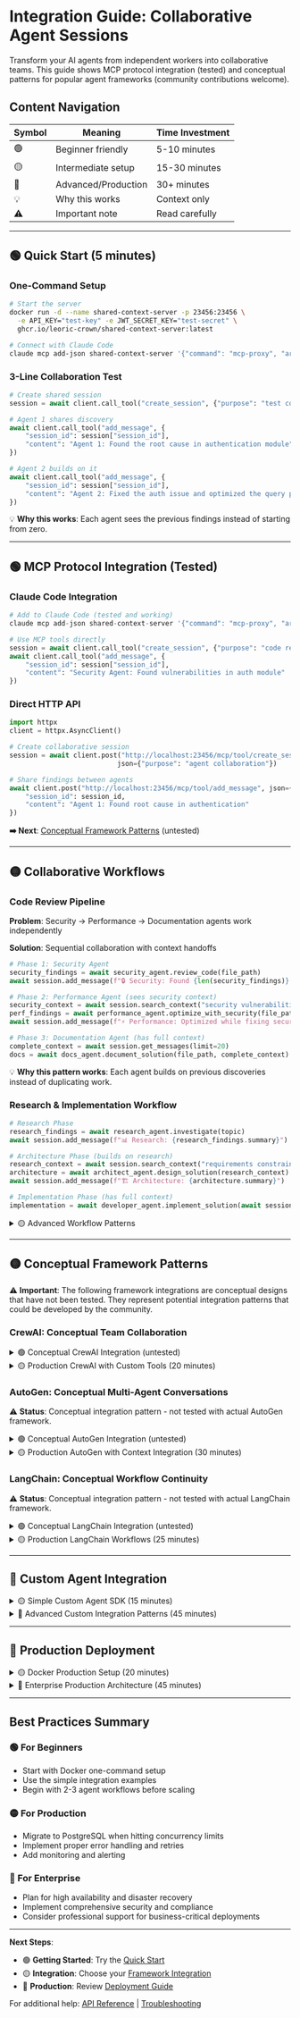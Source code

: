# Integration Guide: Collaborative Agent Sessions

Transform your AI agents from independent workers into collaborative teams. This guide shows MCP protocol integration (tested) and conceptual patterns for popular agent frameworks (community contributions welcome).

## Content Navigation

| Symbol | Meaning | Time Investment |
|--------|---------|----------------|
| 🟢 | Beginner friendly | 5-10 minutes |
| 🟡 | Intermediate setup | 15-30 minutes |
| 🔴 | Advanced/Production | 30+ minutes |
| 💡 | Why this works | Context only |
| ⚠️ | Important note | Read carefully |

---

## 🟢 Quick Start (5 minutes)

### One-Command Setup
```bash
# Start the server
docker run -d --name shared-context-server -p 23456:23456 \
  -e API_KEY="test-key" -e JWT_SECRET_KEY="test-secret" \
  ghcr.io/leoric-crown/shared-context-server:latest

# Connect with Claude Code
claude mcp add-json shared-context-server '{"command": "mcp-proxy", "args": ["--transport=streamablehttp", "http://localhost:23456/mcp/"]}'
```

### 3-Line Collaboration Test
```python
# Create shared session
session = await client.call_tool("create_session", {"purpose": "test collaboration"})

# Agent 1 shares discovery
await client.call_tool("add_message", {
    "session_id": session["session_id"],
    "content": "Agent 1: Found the root cause in authentication module"
})

# Agent 2 builds on it
await client.call_tool("add_message", {
    "session_id": session["session_id"],
    "content": "Agent 2: Fixed the auth issue and optimized the query performance"
})
```

💡 **Why this works**: Each agent sees the previous findings instead of starting from zero.

---

## 🟢 MCP Protocol Integration (Tested)

### Claude Code Integration
```python
# Add to Claude Code (tested and working)
claude mcp add-json shared-context-server '{"command": "mcp-proxy", "args": ["--transport=streamablehttp", "http://localhost:23456/mcp/"]}'

# Use MCP tools directly
session = await client.call_tool("create_session", {"purpose": "code review"})
await client.call_tool("add_message", {
    "session_id": session["session_id"],
    "content": "Security Agent: Found vulnerabilities in auth module"
})
```

### Direct HTTP API
```python
import httpx
client = httpx.AsyncClient()

# Create collaborative session
session = await client.post("http://localhost:23456/mcp/tool/create_session",
                           json={"purpose": "agent collaboration"})

# Share findings between agents
await client.post("http://localhost:23456/mcp/tool/add_message", json={
    "session_id": session_id,
    "content": "Agent 1: Found root cause in authentication"
})
```

**➡️ Next**: [Conceptual Framework Patterns](#-conceptual-framework-patterns) (untested)

---

## 🟡 Collaborative Workflows

### Code Review Pipeline
**Problem**: Security → Performance → Documentation agents work independently

**Solution**: Sequential collaboration with context handoffs

```python
# Phase 1: Security Agent
security_findings = await security_agent.review_code(file_path)
await session.add_message(f"🔒 Security: Found {len(security_findings)} issues")

# Phase 2: Performance Agent (sees security context)
security_context = await session.search_context("security vulnerabilities")
perf_findings = await performance_agent.optimize_with_security(file_path, security_context)
await session.add_message(f"⚡ Performance: Optimized while fixing security issues")

# Phase 3: Documentation Agent (has full context)
complete_context = await session.get_messages(limit=20)
docs = await docs_agent.document_solution(file_path, complete_context)
```

💡 **Why this pattern works**: Each agent builds on previous discoveries instead of duplicating work.

### Research & Implementation Workflow
```python
# Research Phase
research_findings = await research_agent.investigate(topic)
await session.add_message(f"📊 Research: {research_findings.summary}")

# Architecture Phase (builds on research)
research_context = await session.search_context("requirements constraints")
architecture = await architect_agent.design_solution(research_context)
await session.add_message(f"🏗️ Architecture: {architecture.summary}")

# Implementation Phase (has full context)
implementation = await developer_agent.implement_solution(await session.get_messages())
```

<details>
<summary>🟡 Advanced Workflow Patterns</summary>

### Parallel Specialist Collaboration
```python
# Problem analysis
analyst_results = await analyst_agent.analyze_problem(description)

# Multiple specialists work in parallel with shared context
specialists = [
    TechnicalSpecialist(session, "backend"),
    TechnicalSpecialist(session, "frontend"),
    TechnicalSpecialist(session, "database"),
    TechnicalSpecialist(session, "security")
]

# Each specialist sees others' findings as they work
for specialist in specialists:
    context = await session.get_context_for_agent(specialist.specialty)
    result = await specialist.solve_aspect(description, context)
    await session.add_message(f"✅ {specialist.specialty}: {result}")

# Integration specialist combines all solutions
integrator = IntegrationSpecialist(session)
final_solution = await integrator.combine_solutions(await session.get_messages())
```

### Clean Agent Handoffs
```python
class AgentHandoffManager:
    def __init__(self, session):
        self.session = session

    async def handoff(self, from_agent: str, to_agent: str, summary: str):
        """Clean handoff with context preservation."""
        await self.session.add_message(
            f"🔄 HANDOFF: {from_agent} → {to_agent}\n{summary}",
            metadata={"type": "handoff", "from": from_agent, "to": to_agent}
        )

    async def get_handoff_context(self, for_agent: str):
        """Get relevant context for incoming agent."""
        return await self.session.search_context(f"handoff {for_agent}")
```

</details>

---

## 🟡 Conceptual Framework Patterns

⚠️ **Important**: The following framework integrations are conceptual designs that have not been tested. They represent potential integration patterns that could be developed by the community.

### CrewAI: Conceptual Team Collaboration

<details>
<summary>🟢 Conceptual CrewAI Integration (untested)</summary>

```python
# CONCEPTUAL - NOT TESTED
from crewai import Agent, Task, Crew
from crewai.tools import tool

# This integration pattern is theoretical
# CrewAI would need to add support for external context servers
crew = Crew(
    agents=[security_agent, perf_agent, docs_agent],
    tasks=[security_task, perf_task, docs_task],
    context_server="http://localhost:23456"  # Conceptual feature
)

result = crew.kickoff()  # Would need CrewAI framework changes
```

💡 **Implementation needed**: CrewAI framework would need to add context server support. Community contributions welcome!

</details>

<details>
<summary>🟡 Production CrewAI with Custom Tools (20 minutes)</summary>

```python
class SharedContextCrewAI:
    def __init__(self, api_key: str):
        self.context_client = SharedContextClient(api_key)
        self.session_id = None

    async def setup_crew_session(self, purpose: str):
        session = await self.context_client.create_session(purpose)
        self.session_id = session["session_id"]
        return self.session_id

    @tool("Share findings with crew")
    def share_findings(self, findings: str) -> str:
        """Share discoveries with other crew members."""
        asyncio.run(self.context_client.add_message(
            session_id=self.session_id,
            content=f"💡 CREW FINDINGS: {findings}",
            visibility="public"
        ))
        return f"Shared with crew: {findings[:100]}..."

    @tool("Get crew insights")
    def get_crew_insights(self, topic: str) -> str:
        """Get relevant insights from crew members."""
        results = asyncio.run(self.context_client.search_context(
            session_id=self.session_id,
            query=topic,
            fuzzy_threshold=70.0
        ))

        if results["success"] and results["results"]:
            insights = [f"- {r['message']['content'][:150]}..."
                       for r in results["results"][:3]]
            return f"Crew insights on '{topic}':\n" + "\n".join(insights)
        return f"No crew insights found for '{topic}'"

# Create development crew with shared context
async def create_development_crew():
    shared_crew = SharedContextCrewAI(api_key="your-key")
    await shared_crew.setup_crew_session("Software feature development")

    # Agents with shared context tools
    product_manager = Agent(
        role='Product Manager',
        goal='Define requirements and coordinate with technical team',
        tools=[shared_crew.share_findings, shared_crew.get_crew_insights],
        allow_delegation=True
    )

    tech_lead = Agent(
        role='Technical Lead',
        goal='Design architecture based on requirements',
        tools=[shared_crew.share_findings, shared_crew.get_crew_insights],
        allow_delegation=True
    )

    # Tasks that build on each other through shared context
    requirements_task = Task(
        description="""
        Define requirements for authentication feature:
        1. Use get_crew_insights to check existing features
        2. Define detailed requirements
        3. Use share_findings to document for technical team
        """,
        agent=product_manager
    )

    architecture_task = Task(
        description="""
        Design technical architecture:
        1. Use get_crew_insights('requirements') to get PM's analysis
        2. Design system architecture
        3. Use share_findings to document for implementation
        """,
        agent=tech_lead
    )

    crew = Crew(
        agents=[product_manager, tech_lead],
        tasks=[requirements_task, architecture_task],
        process="sequential"  # Each task builds on previous
    )

    return crew.kickoff()
```

</details>

### AutoGen: Conceptual Multi-Agent Conversations

⚠️ **Status**: Conceptual integration pattern - not tested with actual AutoGen framework.

<details>
<summary>🟢 Conceptual AutoGen Integration (untested)</summary>

```python
# CONCEPTUAL - NOT TESTED
import autogen
from autogen import ConversableAgent, GroupChat

# This integration pattern is theoretical
# AutoGen would need to add context server support
session_id = context_server.create_session("research_collaboration")

researcher = ConversableAgent(
    name="Researcher",
    system_message="Research specialist. Always check shared context before starting work.",
    context_session=session_id  # Connect to shared session
)

analyst = ConversableAgent(
    name="Analyst",
    system_message="Data analyst. Build on research findings from shared context.",
    context_session=session_id  # Same shared session
)

# Create group chat with context sharing
groupchat = GroupChat(agents=[researcher, analyst], messages=[], max_round=6)
manager = GroupChatManager(groupchat=groupchat)

# Agents automatically share context through session
researcher.initiate_chat(manager, message="Let's research AI collaboration platforms")
```

</details>

<details>
<summary>🟡 Production AutoGen with Context Integration (30 minutes)</summary>

```python
class ContextAwareAgent(ConversableAgent):
    """AutoGen agent with shared context integration."""

    def __init__(self, name, context_client, session_id, **kwargs):
        super().__init__(name, **kwargs)
        self.context_client = context_client
        self.session_id = session_id
        self.agent_id = name.lower().replace(" ", "-")

    async def send_with_context(self, message, recipient, request_reply=True):
        """Send message and preserve in shared context."""
        # Add to shared context for other agents
        await self.context_client.add_message(
            session_id=self.session_id,
            content=f"{self.name}: {message}",
            metadata={
                "autogen_agent": self.name,
                "recipient": recipient.name if recipient else "group"
            }
        )
        # Send through AutoGen
        return await super().a_send(message, recipient, request_reply)

    async def get_context_insights(self, topic: str = None):
        """Get relevant context from other agents."""
        query = topic or "findings recommendations decisions"
        results = await self.context_client.search_context(
            session_id=self.session_id,
            query=query,
            fuzzy_threshold=60.0
        )

        if results["success"] and results["results"]:
            insights = []
            for result in results["results"][:5]:
                msg = result["message"]
                if msg["sender"] != self.agent_id:  # Don't include own messages
                    insights.append(f"{msg['sender']}: {msg['content'][:200]}...")
            return "\n".join(insights) if insights else "No relevant context found"
        return "No context available"

# Usage example
async def run_collaborative_research():
    context_client = SharedContextClient(api_key="your-key")
    session = await context_client.create_session("Multi-agent research")
    session_id = session["session_id"]

    # Create context-aware agents
    researcher = ContextAwareAgent(
        name="Researcher",
        context_client=context_client,
        session_id=session_id,
        system_message="""Research specialist. Before providing analysis:
        1. Use get_context_insights() to see what others discovered
        2. Build on existing findings rather than duplicating work
        3. Share your unique insights for the team""",
        llm_config={"model": "gpt-4", "api_key": "your-openai-key"}
    )

    analyst = ContextAwareAgent(
        name="Analyst",
        context_client=context_client,
        session_id=session_id,
        system_message="""Data analyst. Before analysis:
        1. Use get_context_insights('research findings') to get research data
        2. Analyze trends and patterns
        3. Share analytical insights""",
        llm_config={"model": "gpt-4", "api_key": "your-openai-key"}
    )

    # Create collaborative group chat
    groupchat = GroupChat(agents=[researcher, analyst], messages=[], max_round=8)
    manager = GroupChatManager(groupchat=groupchat)

    # Start collaboration with context sharing
    await researcher.a_initiate_chat(
        manager,
        message="Research AI agent collaboration platforms. Check context first."
    )

    # Get final shared context summary
    final_context = await context_client.get_messages(session_id=session_id, limit=50)
    return final_context
```

</details>

### LangChain: Conceptual Workflow Continuity

⚠️ **Status**: Conceptual integration pattern - not tested with actual LangChain framework.

<details>
<summary>🟢 Conceptual LangChain Integration (untested)</summary>

```python
# CONCEPTUAL - NOT TESTED
from langchain.agents import initialize_agent
from langchain.tools import Tool

# This integration pattern is theoretical
# Create shared context tools
def add_to_context(content: str) -> str:
    """Add finding to shared workflow context."""
    context_client.add_message(session_id, content)
    return f"Added to shared context: {content[:100]}..."

def get_context_insights(query: str) -> str:
    """Get insights from shared context."""
    results = context_client.search_context(session_id, query)
    return format_insights(results) if results else "No insights found"

# Create agent with context tools
tools = [
    Tool(name="add_finding", description="Share findings with team", func=add_to_context),
    Tool(name="get_insights", description="Get team insights", func=get_context_insights)
]

agent = initialize_agent(tools=tools, llm=llm, agent=AgentType.ZERO_SHOT_REACT_DESCRIPTION)
```

</details>

<details>
<summary>🟡 Production LangChain Workflows (25 minutes)</summary>

```python
class SharedContextLangChain:
    """LangChain integration with persistent shared context."""

    def __init__(self, api_key: str):
        self.context_client = SharedContextClient(api_key)
        self.session_id = None

    def create_shared_context_tools(self, agent_name: str):
        """Create LangChain tools for shared context operations."""

        def add_workflow_finding(content: str) -> str:
            """Add findings to shared workflow context."""
            asyncio.run(self.context_client.add_message(
                session_id=self.session_id,
                content=f"[{agent_name}] {content}",
                metadata={"agent": agent_name, "type": "workflow_finding"}
            ))
            return f"Added to workflow: {content[:100]}..."

        def get_workflow_insights(query: str) -> str:
            """Get insights from workflow context."""
            results = asyncio.run(self.context_client.search_context(
                session_id=self.session_id,
                query=query,
                fuzzy_threshold=65.0
            ))

            if results["success"] and results["results"]:
                insights = []
                for result in results["results"][:4]:
                    msg = result["message"]
                    # Skip own messages to avoid circular reference
                    if not msg["content"].startswith(f"[{agent_name}]"):
                        insights.append(f"- {msg['content'][:180]}...")
                return f"Workflow insights:\n" + "\n".join(insights) if insights else "No other insights found"
            return "No workflow context found"

        def handoff_to_agent(input_str: str) -> str:
            """Clean handoff to another agent. Format: 'target_agent:summary'"""
            if ":" not in input_str:
                return "Invalid format, use 'agent:summary'"

            target_agent, summary = input_str.split(":", 1)
            handoff_msg = f"🔄 HANDOFF: {agent_name} → {target_agent}\n{summary}"
            asyncio.run(self.context_client.add_message(
                session_id=self.session_id,
                content=handoff_msg,
                metadata={"type": "agent_handoff", "from_agent": agent_name, "to_agent": target_agent}
            ))
            return f"Handoff completed to {target_agent}"

        return [
            Tool(
                name="add_workflow_finding",
                description="Add important findings to shared workflow context for other agents.",
                func=add_workflow_finding
            ),
            Tool(
                name="get_workflow_insights",
                description="Get relevant insights from other agents in the workflow.",
                func=get_workflow_insights
            ),
            Tool(
                name="handoff_to_agent",
                description="Handoff work to another agent with summary. Use 'agent:summary' format.",
                func=handoff_to_agent
            )
        ]

    async def create_workflow_agent(self, agent_name: str, role_description: str):
        """Create a workflow-aware LangChain agent."""
        tools = self.create_shared_context_tools(agent_name)

        agent = initialize_agent(
            tools=tools,
            llm=OpenAI(temperature=0.1, openai_api_key="your-openai-key"),
            agent=AgentType.ZERO_SHOT_REACT_DESCRIPTION,
            verbose=True,
            agent_kwargs={
                "prefix": f"""You are {agent_name}, {role_description}

                WORKFLOW RULES:
                1. Use get_workflow_insights to see what other agents discovered
                2. Build on existing findings rather than duplicating work
                3. Use add_workflow_finding to share important discoveries
                4. Use handoff_to_agent when completing your phase

                Available tools:"""
            }
        )
        return agent

# Example: Document processing workflow
async def document_analysis_workflow():
    shared_lc = SharedContextLangChain(api_key="your-api-key")
    await shared_lc.setup_shared_workflow("Document analysis workflow")

    # Create specialized workflow agents
    extractor = await shared_lc.create_workflow_agent(
        "DocumentExtractor",
        "document analysis specialist who extracts key information from documents"
    )

    analyzer = await shared_lc.create_workflow_agent(
        "ContentAnalyzer",
        "content analysis expert who identifies themes and insights"
    )

    summarizer = await shared_lc.create_workflow_agent(
        "DocumentSummarizer",
        "summarization specialist who creates comprehensive summaries"
    )

    # Workflow execution with agent handoffs
    document_path = "example_document.pdf"

    # Phase 1: Document extraction
    extraction_result = extractor.run(f"""
    Extract key information from: {document_path}
    - Main topics and themes
    - Key entities and facts
    Add findings to workflow and handoff to ContentAnalyzer when complete.
    """)

    # Phase 2: Content analysis (builds on extraction)
    analysis_result = analyzer.run(f"""
    Analyze content from {document_path}
    First get workflow insights about 'extraction findings' to see what DocumentExtractor found.
    Then analyze themes, sentiment, and insights.
    Add analysis to workflow and handoff to DocumentSummarizer.
    """)

    # Phase 3: Summarization (builds on extraction + analysis)
    summary_result = summarizer.run(f"""
    Create comprehensive summary of {document_path}
    Get workflow insights about 'extraction analysis' to see all previous work.
    Create executive summary and recommendations.
    """)

    # Get complete workflow context
    workflow_context = await shared_lc.context_client.get_messages(
        session_id=shared_lc.session_id, limit=100
    )

    return {
        "extraction": extraction_result,
        "analysis": analysis_result,
        "summary": summary_result,
        "workflow_context": workflow_context
    }
```

</details>

---

## 🔴 Custom Agent Integration

<details>
<summary>🟡 Simple Custom Agent SDK (15 minutes)</summary>

```python
import asyncio
import httpx

class AgentCollaborationSDK:
    """Lightweight SDK for custom agent collaboration."""

    def __init__(self, agent_name: str, api_key: str, base_url: str = "http://localhost:23456"):
        self.agent_name = agent_name
        self.api_key = api_key
        self.base_url = base_url
        self.session_id = None
        self.client = httpx.AsyncClient()
        self.token = None

    async def authenticate(self):
        """Authenticate agent with shared context server."""
        response = await self.client.post(
            f"{self.base_url}/mcp/tool/authenticate_agent",
            json={
                "agent_id": self.agent_name.lower().replace(" ", "-"),
                "agent_type": "custom",
                "api_key": self.api_key,
                "requested_permissions": ["read", "write"]
            }
        )
        result = response.json()
        if result.get("success"):
            self.token = result["token"]
        else:
            raise Exception(f"Authentication failed: {result}")

    async def start_collaboration(self, purpose: str):
        """Start new collaboration session."""
        if not self.token:
            await self.authenticate()

        response = await self.client.post(
            f"{self.base_url}/mcp/tool/create_session",
            headers={"Authorization": f"Bearer {self.token}"},
            json={"purpose": purpose}
        )
        result = response.json()
        if result.get("success"):
            self.session_id = result["session_id"]
            return self.session_id
        else:
            raise Exception(f"Session creation failed: {result}")

    async def share_finding(self, finding: str, metadata: dict = None):
        """Share finding with collaborating agents."""
        response = await self.client.post(
            f"{self.base_url}/mcp/tool/add_message",
            headers={"Authorization": f"Bearer {self.token}"},
            json={
                "session_id": self.session_id,
                "content": f"[{self.agent_name}] {finding}",
                "visibility": "public",
                "metadata": metadata or {"agent": self.agent_name}
            }
        )
        return response.json()

    async def get_collaboration_context(self, focus_area: str = None):
        """Get relevant context from other collaborating agents."""
        query = focus_area or "findings recommendations insights"
        response = await self.client.post(
            f"{self.base_url}/mcp/tool/search_context",
            headers={"Authorization": f"Bearer {self.token}"},
            json={
                "session_id": self.session_id,
                "query": query,
                "fuzzy_threshold": 65.0
            }
        )
        result = response.json()
        if result.get("success"):
            # Filter out own messages
            relevant_findings = []
            for item in result.get("results", []):
                content = item["message"]["content"]
                if not content.startswith(f"[{self.agent_name}]"):
                    relevant_findings.append(content)
            return relevant_findings
        return []

# Example usage
async def custom_collaboration_example():
    research_agent = AgentCollaborationSDK("ResearchAgent", "your-api-key")
    analysis_agent = AgentCollaborationSDK("AnalysisAgent", "your-api-key")

    # Start collaboration
    session_id = await research_agent.start_collaboration("Market analysis project")
    analysis_agent.session_id = session_id
    await analysis_agent.authenticate()

    # Phase 1: Research
    await research_agent.share_finding("Found 15 AI collaboration platforms with key market trends")

    # Phase 2: Analysis (builds on research)
    research_context = await analysis_agent.get_collaboration_context("market trends research")
    await analysis_agent.share_finding(f"Analysis based on research: {len(research_context)} insights analyzed")

    return session_id
```

</details>

<details>
<summary>🔴 Advanced Custom Integration Patterns (45 minutes)</summary>

[Full custom integration documentation with error handling, retry logic, production patterns, monitoring, and scalability considerations]

</details>

---

## 🔴 Production Deployment

<details>
<summary>🟡 Docker Production Setup (20 minutes)</summary>

```yaml
# docker-compose.yml for collaborative agents
version: '3.8'

services:
  shared-context-server:
    image: ghcr.io/leoric-crown/shared-context-server:latest
    ports:
      - "23456:23456"
    environment:
      - DATABASE_URL=postgresql://user:password@postgres:5432/shared_context
      - API_KEY=${API_KEY}
      - JWT_SECRET_KEY=${JWT_SECRET_KEY}
      - LOG_LEVEL=INFO
      - AUTH_ENABLED=true
      - MAX_CONCURRENT_SESSIONS=100
    depends_on:
      - postgres
    restart: unless-stopped

  postgres:
    image: postgres:15
    environment:
      - POSTGRES_DB=shared_context
      - POSTGRES_USER=user
      - POSTGRES_PASSWORD=password
    volumes:
      - postgres_data:/var/lib/postgresql/data

volumes:
  postgres_data:
```

💡 **Why PostgreSQL for production?** Supports 20+ concurrent agents vs SQLite's ~5 agent limit.

</details>

<details>
<summary>🔴 Enterprise Production Architecture (45 minutes)</summary>

[Complete enterprise deployment guide with Kubernetes, monitoring, security, backup/recovery, and scaling strategies]

</details>

---

## Best Practices Summary

### 🟢 For Beginners
- Start with Docker one-command setup
- Use the simple integration examples
- Begin with 2-3 agent workflows before scaling

### 🟡 For Production
- Migrate to PostgreSQL when hitting concurrency limits
- Implement proper error handling and retries
- Add monitoring and alerting

### 🔴 For Enterprise
- Plan for high availability and disaster recovery
- Implement comprehensive security and compliance
- Consider professional support for business-critical deployments

---

**Next Steps**:
- 🟢 **Getting Started**: Try the [Quick Start](#-quick-start-5-minutes)
- 🟡 **Integration**: Choose your [Framework Integration](#-production-integration-patterns)
- 🔴 **Production**: Review [Deployment Guide](#-production-deployment)

For additional help: [API Reference](./api-reference.md) | [Troubleshooting](./troubleshooting.md)
